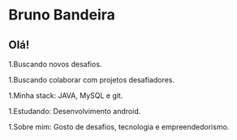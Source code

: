 # Bruno Bandeira
  
  ## Olá!
 1.Buscando novos desafios.
 
  1.Buscando colaborar com projetos desafiadores.
  
  1.Minha stack: JAVA, MySQL e git.
  
  1.Estudando: Desenvolvimento android.
  
  1.Sobre mim: Gosto de desafios, tecnologia e empreendedorismo.
  
